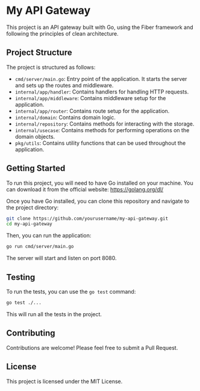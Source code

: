 # My API Gateway

This project is an API gateway built with Go, using the Fiber framework and following the principles of clean architecture.

## Project Structure

The project is structured as follows:

- `cmd/server/main.go`: Entry point of the application. It starts the server and sets up the routes and middleware.
- `internal/app/handler`: Contains handlers for handling HTTP requests.
- `internal/app/middleware`: Contains middleware setup for the application.
- `internal/app/router`: Contains route setup for the application.
- `internal/domain`: Contains domain logic.
- `internal/repository`: Contains methods for interacting with the storage.
- `internal/usecase`: Contains methods for performing operations on the domain objects.
- `pkg/utils`: Contains utility functions that can be used throughout the application.

## Getting Started

To run this project, you will need to have Go installed on your machine. You can download it from the official website: https://golang.org/dl/

Once you have Go installed, you can clone this repository and navigate to the project directory:

```bash
git clone https://github.com/yourusername/my-api-gateway.git
cd my-api-gateway
```

Then, you can run the application:

```bash
go run cmd/server/main.go
```

The server will start and listen on port 8080.

## Testing

To run the tests, you can use the `go test` command:

```bash
go test ./...
```

This will run all the tests in the project.

## Contributing

Contributions are welcome! Please feel free to submit a Pull Request.

## License

This project is licensed under the MIT License.